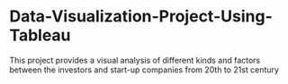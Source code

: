 # Data-Visualization-Project-Using-Tableau
This project provides a visual analysis of different kinds and factors between the investors and start-up companies from 20th to 21st century
